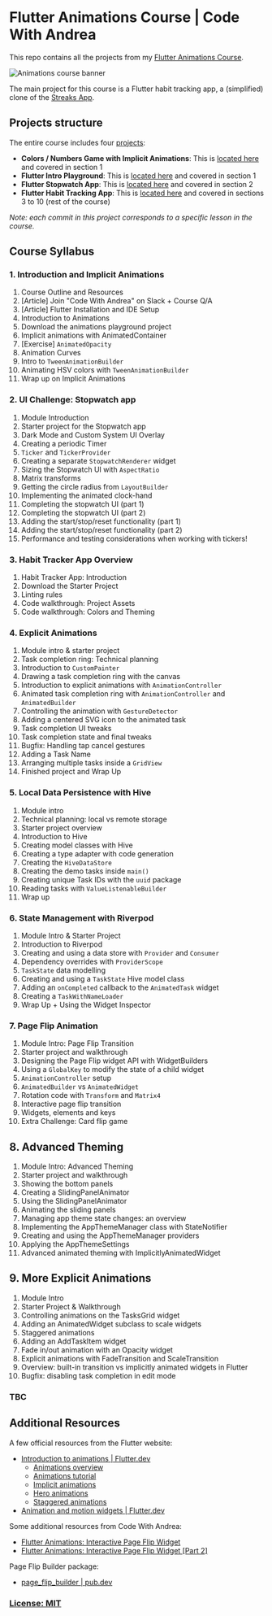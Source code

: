 # Flutter Animations Course | Code With Andrea

This repo contains all the projects from my [Flutter Animations Course](https://nnbd.me/fa).

![Animations course banner](media/flutter-animations-course-banner.png)

The main project for this course is a Flutter habit tracking app, a (simplified) clone of the [Streaks App](https://streaksapp.com/).

## Projects structure

The entire course includes four [projects](projects/):

- **Colors / Numbers Game with Implicit Animations**: This is [located here](projects/colors_numbers_game_flutter) and covered in section 1
- **Flutter Intro Playground**: This is [located here](projects/intro_flutter_playground) and covered in section 1
- **Flutter Stopwatch App**: This is [located here](projects/stopwatch_flutter) and covered in section 2
- **Flutter Habit Tracking App**: This is [located here](projects/habit_tracker_flutter) and covered in sections 3 to 10 (rest of the course)

*Note: each commit in this project corresponds to a specific lesson in the course.*

## Course Syllabus

### 1. Introduction and Implicit Animations

1. Course Outline and Resources 
2. [Article] Join "Code With Andrea" on Slack + Course Q/A
3. [Article] Flutter Installation and IDE Setup
4. Introduction to Animations
5. Download the animations playground project
6. Implicit animations with AnimatedContainer
7. [Exercise] `AnimatedOpacity`
8. Animation Curves
9.  Intro to `TweenAnimationBuilder`
10. Animating HSV colors with `TweenAnimationBuilder`
11. Wrap up on Implicit Animations

### 2. UI Challenge: Stopwatch app

1. Module Introduction
2. Starter project for the Stopwatch app
3. Dark Mode and Custom System UI Overlay
4. Creating a periodic Timer
5. `Ticker` and `TickerProvider`
6. Creating a separate `StopwatchRenderer` widget
7. Sizing the Stopwatch UI with `AspectRatio`
8. Matrix transforms
9. Getting the circle radius from `LayoutBuilder`
10. Implementing the animated clock-hand
11. Completing the stopwatch UI (part 1)
12. Completing the stopwatch UI (part 2)
13. Adding the start/stop/reset functionality (part 1)
14. Adding the start/stop/reset functionality (part 2)
15. Performance and testing considerations when working with tickers!

### 3. Habit Tracker App Overview

1. Habit Tracker App: Introduction
2. Download the Starter Project
3. Linting rules
4. Code walkthrough: Project Assets
5. Code walkthrough: Colors and Theming

### 4. Explicit Animations

1. Module intro & starter project
2. Task completion ring: Technical planning
3. Introduction to `CustomPainter`
4. Drawing a task completion ring with the canvas
5. Introduction to explicit animations with `AnimationController`
6. Animated task completion ring with `AnimationController` and `AnimatedBuilder`
7. Controlling the animation with `GestureDetector`
8. Adding a centered SVG icon to the animated task
9. Task completion UI tweaks
10. Task completion state and final tweaks
11. Bugfix: Handling tap cancel gestures
12. Adding a Task Name
13. Arranging multiple tasks inside a `GridView`
14. Finished project and Wrap Up

### 5. Local Data Persistence with Hive

1. Module intro
2. Technical planning: local vs remote storage
3. Starter project overview
4. Introduction to Hive
5. Creating model classes with Hive
6. Creating a type adapter with code generation
7. Creating the `HiveDataStore`
8. Creating the demo tasks inside `main()`
9. Creating unique Task IDs with the `uuid` package
10. Reading tasks with `ValueListenableBuilder`
11. Wrap up

### 6. State Management with Riverpod

1. Module Intro & Starter Project
2. Introduction to Riverpod
3. Creating and using a data store with `Provider` and `Consumer`
4. Dependency overrides with `ProviderScope`
5. `TaskState` data modelling
6. Creating and using a `TaskState` Hive model class
7. Adding an `onCompleted` callback to the `AnimatedTask` widget
8. Creating a `TaskWithNameLoader`
9. Wrap Up + Using the Widget Inspector

### 7. Page Flip Animation

1. Module Intro: Page Flip Transition
2. Starter project and walkthrough
3. Designing the Page Flip widget API with WidgetBuilders
4. Using a `GlobalKey` to modify the state of a child widget
5. `AnimationController` setup
6. `AnimatedBuilder` vs `AnimatedWidget`
7. Rotation code with `Transform` and `Matrix4`
8. Interactive page flip transition
9. Widgets, elements and keys
10. Extra Challenge: Card flip game

## 8. Advanced Theming

1. Module Intro: Advanced Theming
2. Starter project and walkthrough
3. Showing the bottom panels
4. Creating a SlidingPanelAnimator
5. Using the SlidingPanelAnimator
6. Animating the sliding panels
7. Managing app theme state changes: an overview
8. Implementing the AppThemeManager class with StateNotifier
9. Creating and using the AppThemeManager providers
10. Applying the AppThemeSettings
11. Advanced animated theming with ImplicitlyAnimatedWidget

## 9. More Explicit Animations

1. Module Intro
2. Starter Project & Walkthrough
3. Controlling animations on the TasksGrid widget
4. Adding an AnimatedWidget subclass to scale widgets
5. Staggered animations
6. Adding an AddTaskItem widget
7. Fade in/out animation with an Opacity widget
8. Explicit animations with FadeTransition and ScaleTransition
9. Overview: built-in transition vs implicitly animated widgets in Flutter
10. Bugfix: disabling task completion in edit mode

### TBC

## Additional Resources

A few official resources from the Flutter website:

- [Introduction to animations | Flutter.dev](https://flutter.dev/docs/development/ui/animations)
  - [Animations overview](https://flutter.dev/docs/development/ui/animations/overview)
  - [Animations tutorial](https://flutter.dev/docs/development/ui/animations/tutorial)
  - [Implicit animations](https://flutter.dev/docs/development/ui/animations/implicit-animations)
  - [Hero animations](https://flutter.dev/docs/development/ui/animations/hero-animations)
  - [Staggered animations](https://flutter.dev/docs/development/ui/animations/staggered-animations)
- [Animation and motion widgets | Flutter.dev](https://flutter.dev/docs/development/ui/widgets/animation)

Some additional resources from Code With Andrea:

- [Flutter Animations: Interactive Page Flip Widget](https://codewithandrea.com/videos/flutter-animations-page-flip-widget-part1/)
- [Flutter Animations: Interactive Page Flip Widget \[Part 2\]](https://codewithandrea.com/videos/flutter-animations-page-flip-widget-part2/)

Page Flip Builder package:

- [page_flip_builder | pub.dev](https://pub.dev/packages/page_flip_builder)

### [License: MIT](LICENSE.md)

